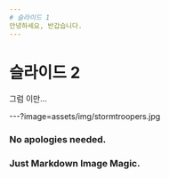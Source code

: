 ```yaml
---
# 슬라이드 1
안녕하세요, 반갑습니다.
---
```

# 슬라이드 2
그럼 이만...

---?image=assets/img/stormtroopers.jpg

### No apologies needed.
### Just Markdown Image Magic.
